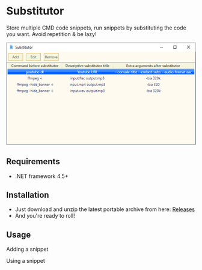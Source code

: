 # Substitutor
Store multiple CMD code snippets, run snippets by substituting the code you want. Avoid repetition &amp; be lazy!

![Screenshot](static/screenshot-1.png)

## Requirements
- .NET framework 4.5+

## Installation
- Just download and unzip the latest portable archive from here: [Releases](https://github.com/flawiddsouza/Substitutor/releases)
- And you're ready to roll!

## Usage
Adding a snippet


Using a snippet
